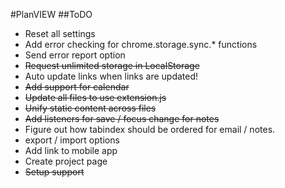 #PlanVIEW
##ToDO
- Reset all settings
- Add error checking for chrome.storage.sync.* functions
- Send error report option
- ~~Request unlimited storage in LocalStorage~~
- Auto update links when links are updated!
- ~~Add support for calendar~~
- ~~Update all files to use extension.js~~
- ~~Unify static content across files~~
- ~~Add listeners for save / focus change for notes~~
- Figure out how tabindex should be ordered for email / notes.
- export / import options
- Add link to mobile app
- Create project page
- ~~Setup support~~